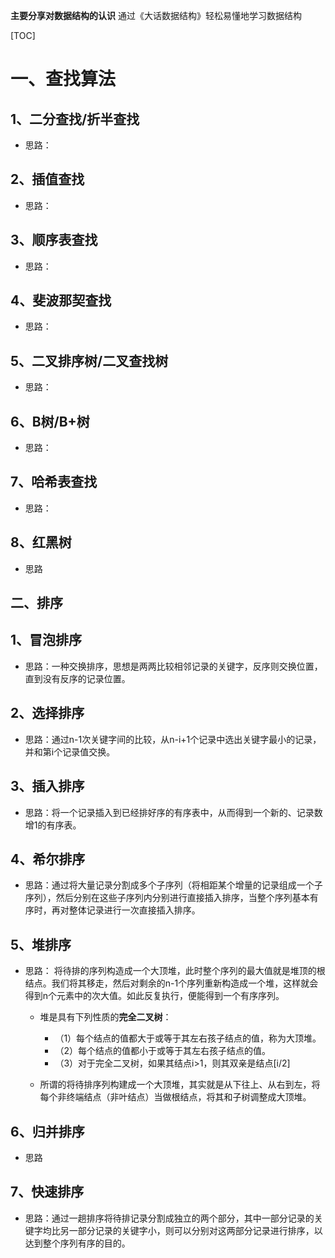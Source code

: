 **主要分享对数据结构的认识**
通过《大话数据结构》轻松易懂地学习数据结构

[TOC]

# 一、查找算法
## 1、二分查找/折半查找
- 思路：

## 2、插值查找
- 思路：

## 3、顺序表查找
- 思路：

## 4、斐波那契查找
- 思路：

## 5、二叉排序树/二叉查找树
- 思路：

## 6、B树/B+树
- 思路：

## 7、哈希表查找
- 思路：

## 8、红黑树
- 思路


## 二、排序
## 1、冒泡排序
- 思路：一种交换排序，思想是两两比较相邻记录的关键字，反序则交换位置，直到没有反序的记录位置。

## 2、选择排序
- 思路：通过n-1次关键字间的比较，从n-i+1个记录中选出关键字最小的记录，并和第i个记录值交换。

## 3、插入排序
- 思路：将一个记录插入到已经排好序的有序表中，从而得到一个新的、记录数增1的有序表。

## 4、希尔排序
- 思路：通过将大量记录分割成多个子序列（将相距某个增量的记录组成一个子序列），然后分别在这些子序列内分别进行直接插入排序，当整个序列基本有序时，再对整体记录进行一次直接插入排序。

## 5、堆排序
- 思路：
    将待排的序列构造成一个大顶堆，此时整个序列的最大值就是堆顶的根结点。我们将其移走，然后对剩余的n-1个序列重新构造成一个堆，这样就会得到n个元素中的次大值。如此反复执行，便能得到一个有序序列。

    - 堆是具有下列性质的**完全二叉树**：
      - （1）每个结点的值都大于或等于其左右孩子结点的值，称为大顶堆。
      - （2）每个结点的值都小于或等于其左右孩子结点的值。
      - （3）对于完全二叉树，如果其结点i>1，则其双亲是结点[i/2]

    - 所谓的将待排序列构建成一个大顶堆，其实就是从下往上、从右到左，将每个非终端结点（非叶结点）当做根结点，将其和子树调整成大顶堆。

## 6、归并排序
- 思路

## 7、快速排序
- 思路：通过一趟排序将待排记录分割成独立的两个部分，其中一部分记录的关键字均比另一部分记录的关键字小，则可以分别对这两部分记录进行排序，以达到整个序列有序的目的。

